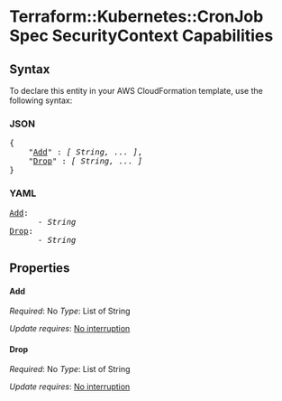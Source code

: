 # Terraform::Kubernetes::CronJob Spec SecurityContext Capabilities

## Syntax

To declare this entity in your AWS CloudFormation template, use the following syntax:

### JSON

<pre>
{
    "<a href="#add" title="Add">Add</a>" : <i>[ String, ... ]</i>,
    "<a href="#drop" title="Drop">Drop</a>" : <i>[ String, ... ]</i>
}
</pre>

### YAML

<pre>
<a href="#add" title="Add">Add</a>: <i>
      - String</i>
<a href="#drop" title="Drop">Drop</a>: <i>
      - String</i>
</pre>

## Properties

#### Add

_Required_: No
_Type_: List of String

_Update requires_: [No interruption](https://docs.aws.amazon.com/AWSCloudFormation/latest/UserGuide/using-cfn-updating-stacks-update-behaviors.html#update-no-interrupt)

#### Drop

_Required_: No
_Type_: List of String

_Update requires_: [No interruption](https://docs.aws.amazon.com/AWSCloudFormation/latest/UserGuide/using-cfn-updating-stacks-update-behaviors.html#update-no-interrupt)

